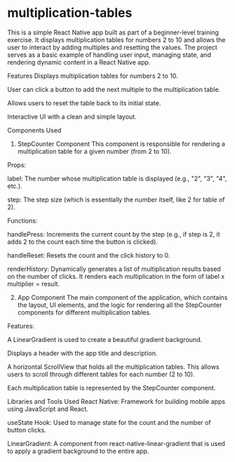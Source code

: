 # multiplication-tables

This is a simple React Native app built as part of a beginner-level training exercise. It displays multiplication tables for numbers 2 to 10 and allows the user to interact by adding multiples and resetting the values. The project serves as a basic example of handling user input, managing state, and rendering dynamic content in a React Native app.

Features
Displays multiplication tables for numbers 2 to 10.

User can click a button to add the next multiple to the multiplication table.

Allows users to reset the table back to its initial state.

Interactive UI with a clean and simple layout.

Components Used
1. StepCounter Component
This component is responsible for rendering a multiplication table for a given number (from 2 to 10).

Props:

label: The number whose multiplication table is displayed (e.g., "2", "3", "4", etc.).

step: The step size (which is essentially the number itself, like 2 for table of 2).

Functions:

handlePress: Increments the current count by the step (e.g., if step is 2, it adds 2 to the count each time the button is clicked).

handleReset: Resets the count and the click history to 0.

renderHistory: Dynamically generates a list of multiplication results based on the number of clicks. It renders each multiplication in the form of label x multiplier = result.

2. App Component
The main component of the application, which contains the layout, UI elements, and the logic for rendering all the StepCounter components for different multiplication tables.

Features:

A LinearGradient is used to create a beautiful gradient background.

Displays a header with the app title and description.

A horizontal ScrollView that holds all the multiplication tables. This allows users to scroll through different tables for each number (2 to 10).

Each multiplication table is represented by the StepCounter component.

Libraries and Tools Used
React Native: Framework for building mobile apps using JavaScript and React.

useState Hook: Used to manage state for the count and the number of button clicks.

LinearGradient: A component from react-native-linear-gradient that is used to apply a gradient background to the entire app.
